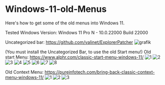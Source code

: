 # Windows-11-old-Menus
Here's how to get some of the old menus into Windows 11.

Tested Windows Version: 
Windows 11 Pro N - 10.0.22000 Build 22000

Uncategorized bar: https://github.com/valinet/ExplorerPatcher
![grafik](https://user-images.githubusercontent.com/77273892/194728802-06b4d901-b0cd-4427-b544-975a7eb43844.png)

(You must install the Uncategorized Bar, to use the old Start menu!)
Old start Menu: https://www.alphr.com/classic-start-menu-windows-11/
![1](https://user-images.githubusercontent.com/77273892/194728831-ca4ab05b-09ec-40ec-99ba-087eccd9c3e3.png)
![2](https://user-images.githubusercontent.com/77273892/194728832-16d9faa2-0602-4522-be18-63cbc64da82e.png)
![3](https://user-images.githubusercontent.com/77273892/194728833-3a8b8574-cb5b-4907-80b3-90149f445554.png)
![4](https://user-images.githubusercontent.com/77273892/194728824-e4b75dd0-9bb4-4ed9-b17d-c01b6d549cf7.png)
![5](https://user-images.githubusercontent.com/77273892/194728825-c32fa9f0-96f0-43cb-bbfb-9ac77f0fc8d7.png)
![6](https://user-images.githubusercontent.com/77273892/194728826-dde861f7-acc4-4820-af47-42346c0fe40e.png)
![7](https://user-images.githubusercontent.com/77273892/194728828-7453288e-4f1a-49bd-9019-9e903528e01d.png)
![8](https://user-images.githubusercontent.com/77273892/194728830-51d654d8-c2d1-4201-b4f4-1ab749a313ef.png)

Old Context Menu: https://pureinfotech.com/bring-back-classic-context-menu-windows-11/
![1](https://user-images.githubusercontent.com/77273892/194728989-c34b2560-9ea7-457c-a165-4fd5ea1c8783.png)
![2](https://user-images.githubusercontent.com/77273892/194728986-e79ff242-12b0-4068-be21-604fdf28448e.png)
![3](https://user-images.githubusercontent.com/77273892/194728987-aa309e1a-e3c8-4646-89c9-d6380f2a54db.png)
